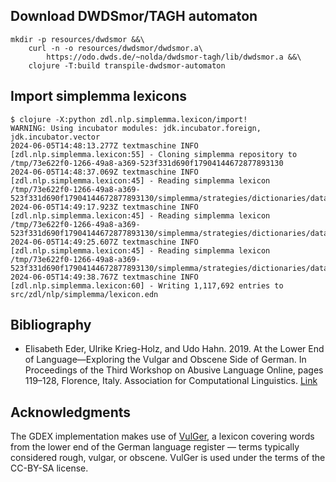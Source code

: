## Download DWDSmor/TAGH automaton

    mkdir -p resources/dwdsmor &&\
        curl -n -o resources/dwdsmor/dwdsmor.a\
            https://odo.dwds.de/~nolda/dwdsmor-tagh/lib/dwdsmor.a &&\
        clojure -T:build transpile-dwdsmor-automaton

## Import simplemma lexicons

    $ clojure -X:python zdl.nlp.simplemma.lexicon/import!
    WARNING: Using incubator modules: jdk.incubator.foreign, jdk.incubator.vector
    2024-06-05T14:48:13.277Z textmaschine INFO [zdl.nlp.simplemma.lexicon:55] - Cloning simplemma repository to /tmp/73e622f0-1266-49a8-a369-523f331d690f17904144672877893130
    2024-06-05T14:48:37.069Z textmaschine INFO [zdl.nlp.simplemma.lexicon:45] - Reading simplemma lexicon /tmp/73e622f0-1266-49a8-a369-523f331d690f17904144672877893130/simplemma/strategies/dictionaries/data/de.plzma'
    2024-06-05T14:49:17.923Z textmaschine INFO [zdl.nlp.simplemma.lexicon:45] - Reading simplemma lexicon /tmp/73e622f0-1266-49a8-a369-523f331d690f17904144672877893130/simplemma/strategies/dictionaries/data/en.plzma'
    2024-06-05T14:49:25.607Z textmaschine INFO [zdl.nlp.simplemma.lexicon:45] - Reading simplemma lexicon /tmp/73e622f0-1266-49a8-a369-523f331d690f17904144672877893130/simplemma/strategies/dictionaries/data/fr.plzma'
    2024-06-05T14:49:38.767Z textmaschine INFO [zdl.nlp.simplemma.lexicon:60] - Writing 1,117,692 entries to src/zdl/nlp/simplemma/lexicon.edn

## Bibliography

* Elisabeth Eder, Ulrike Krieg-Holz, and Udo Hahn. 2019. At the Lower
  End of Language—Exploring the Vulgar and Obscene Side of German. In
  Proceedings of the Third Workshop on Abusive Language Online, pages
  119–128, Florence, Italy. Association for Computational
  Linguistics. [Link](https://aclanthology.org/W19-3513)

## Acknowledgments

The GDEX implementation makes use of
[VulGer](https://aclanthology.org/W19-3513), a lexicon covering words
from the lower end of the German language register — terms typically
considered rough, vulgar, or obscene. VulGer is used under the terms
of the CC-BY-SA license.
